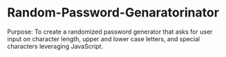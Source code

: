 # Random-Password-Genaratorinator

Purpose: To create a randomized password generator that asks for user input on character length, upper and lower case letters, and special characters leveraging JavaScript.
